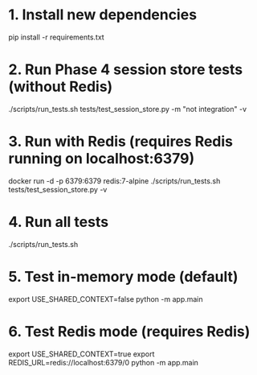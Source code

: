 # 1. Install new dependencies
pip install -r requirements.txt

# 2. Run Phase 4 session store tests (without Redis)
./scripts/run_tests.sh tests/test_session_store.py -m "not integration" -v

# 3. Run with Redis (requires Redis running on localhost:6379)
docker run -d -p 6379:6379 redis:7-alpine
./scripts/run_tests.sh tests/test_session_store.py -v

# 4. Run all tests
./scripts/run_tests.sh

# 5. Test in-memory mode (default)
export USE_SHARED_CONTEXT=false
python -m app.main

# 6. Test Redis mode (requires Redis)
export USE_SHARED_CONTEXT=true
export REDIS_URL=redis://localhost:6379/0
python -m app.main
